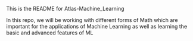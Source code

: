This is the README for Atlas-Machine_Learning

In this repo, we will be working with different forms of Math which are important
for the applications of Machine Learning as well as learning the basic and advanced features of ML

